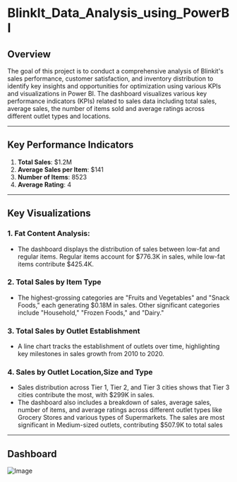 # BlinkIt_Data_Analysis_using_PowerBI

## Overview
The goal of this project is to conduct a comprehensive analysis of Blinkit's sales performance, customer satisfaction, and inventory distribution to identify key insights and opportunities for optimization using various KPIs and visualizations in Power BI. The dashboard visualizes various key performance indicators (KPIs) related to sales data including total sales, average sales, the number of items sold and average ratings across different outlet types and locations.

---

## Key Performance Indicators

1. **Total Sales**: $1.2M
2. **Average Sales per Item**: $141
3. **Number of Items**: 8523
4. **Average Rating**: 4

---

## Key Visualizations

### 1. Fat Content Analysis:
   - The dashboard displays the distribution of sales between low-fat and regular items. Regular items account for $776.3K in sales, while low-fat items contribute $425.4K.

### 2. Total Sales by Item Type
   - The highest-grossing categories are "Fruits and Vegetables" and "Snack Foods," each generating $0.18M in sales. Other significant categories include "Household," "Frozen Foods," and "Dairy."

### 3. Total Sales by Outlet Establishment
   - A line chart tracks the establishment of outlets over time, highlighting key milestones in sales growth from 2010 to 2020.
     
### 4. Sales by Outlet Location,Size and Type
   - Sales distribution across Tier 1, Tier 2, and Tier 3 cities shows that Tier 3 cities contribute the most, with $299K in sales.
   - The dashboard also includes a breakdown of sales, average sales, number of items, and average ratings across different outlet types like Grocery Stores and various types of Supermarkets. The sales are most significant in Medium-sized outlets, contributing $507.9K to total sales

---

## Dashboard
![Image](https://github.com/user-attachments/assets/ac5c99c2-6216-427b-a8a1-a7a84bf353e5)
